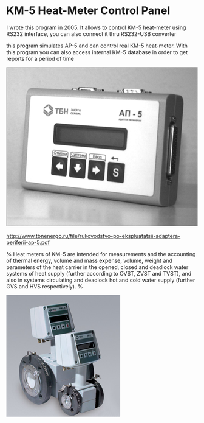 # KM-5 Heat-Meter Control Panel

I wrote this program in 2005. It allows to control KM-5 heat-meter using RS232 interface,
you can also connect it thru RS232-USB converter

this program simulates AP-5 and can control real KM-5 heat-meter.
With this program you can also access internal KM-5 database in order to get reports for 
a period of time

![ap5](https://github.com/stowage/km-5-pult/raw/master/ap5.png "AP-5")

http://www.tbnenergo.ru/file/rukovodstvo-po-ekspluatatsii-adaptera-periferii-ap-5.pdf

%
Heat meters of KM-5 are intended for measurements and the accounting of thermal energy, volume and mass
expense, volume, weight and parameters of the heat carrier in the opened, closed and deadlock water
systems of heat supply (further according to OVST, ZVST and TVST), and also in systems
circulating and deadlock hot and cold water supply (further GVS and HVS
respectively).
%

![km5](https://github.com/stowage/km-5-pult/raw/master/km5.png "KM-5")




